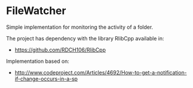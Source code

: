 # FileWatcher

Simple implementation for monitoring the activity of a folder.

The project has dependency with the library RlibCpp available in:

* https://github.com/RDCH106/RlibCpp

Implementation based on:

* http://www.codeproject.com/Articles/4692/How-to-get-a-notification-if-change-occurs-in-a-sp
